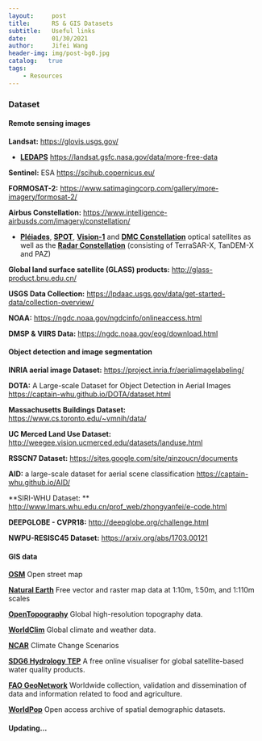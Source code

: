 ```yaml
---
layout:     post
title:      RS & GIS Datasets
subtitle:   Useful links
date:       01/30/2021
author:     Jifei Wang
header-img: img/post-bg0.jpg
catalog:   true
tags:
    - Resources
---
```


### Dataset

#### Remote sensing images

**Landsat:** https://glovis.usgs.gov/ 

- **[LEDAPS](https://daac.ornl.gov/MODELS/guides/LEDAPS.html)** https://landsat.gsfc.nasa.gov/data/more-free-data

**Sentinel:** ESA https://scihub.copernicus.eu/

**FORMOSAT-2:** https://www.satimagingcorp.com/gallery/more-imagery/formosat-2/

**Airbus Constellation:** https://www.intelligence-airbusds.com/imagery/constellation/

- [**Pléiades**](https://www.intelligence-airbusds.com/imagery/constellation/pleiades/), [**SPOT**](https://www.intelligence-airbusds.com/imagery/constellation/spot/), [**Vision-1**](https://www.intelligence-airbusds.com/imagery/constellation/vision1/) and [**DMC Constellation**](https://www.intelligence-airbusds.com/imagery/constellation/dmc-constellation/) optical satellites as well as the [**Radar Constellation**](https://www.intelligence-airbusds.com/imagery/constellation/radar-constellation/) (consisting of TerraSAR-X, TanDEM-X and PAZ)

**Global land surface satellite (GLASS) products:** http://glass-product.bnu.edu.cn/

**USGS Data Collection:** https://lpdaac.usgs.gov/data/get-started-data/collection-overview/

**NOAA:** https://ngdc.noaa.gov/ngdcinfo/onlineaccess.html

**DMSP & VIIRS Data:** https://ngdc.noaa.gov/eog/download.html



#### Object detection and image segmentation

**INRIA aerial image Dataset:** https://project.inria.fr/aerialimagelabeling/

**DOTA:** A Large-scale Dataset for Object Detection in Aerial Images https://captain-whu.github.io/DOTA/dataset.html

**Massachusetts Buildings Dataset:** https://www.cs.toronto.edu/~vmnih/data/

**UC Merced Land Use Dataset:** http://weegee.vision.ucmerced.edu/datasets/landuse.html

**RSSCN7 Dataset:** https://sites.google.com/site/qinzoucn/documents

**AID:** a large-scale dataset for aerial scene classification https://captain-whu.github.io/AID/

**SIRI-WHU Dataset: ** http://www.lmars.whu.edu.cn/prof_web/zhongyanfei/e-code.html

**DEEPGLOBE - CVPR18:** http://deepglobe.org/challenge.html

**NWPU-RESISC45 Dataset:** https://arxiv.org/abs/1703.00121



#### GIS data

[**OSM**](https://www.openstreetmap.org/#map=11/1.3294/103.7089) Open street map

[**Natural Earth**](https://www.naturalearthdata.com/) Free vector and raster map data at 1:10m, 1:50m, and 1:110m scales

[**OpenTopography**](https://opentopography.org/) Global high-resolution topography data.

[**WorldClim**](https://www.worldclim.org/) Global climate and weather data.

[**NCAR**](https://ral.ucar.edu/solutions/products/gis-climate-change-scenarios) Climate Change Scenarios

[**SDG6 Hydrology TEP**](http://sdg6-hydrology-tep.eu/) A free online visualiser for global satellite-based water quality products.

[**FAO GeoNetwork**](http://www.fao.org/statistics/en/) Worldwide collection, validation and dissemination of data and information related to food and agriculture.

[**WorldPop**](https://www.worldpop.org/) Open access archive of spatial demographic datasets.



#### Updating...